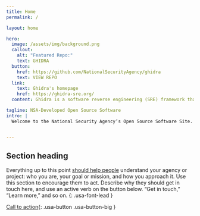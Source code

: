 ```yaml
---
title: Home
permalink: /

layout: home

hero:
  image: /assets/img/background.png
  callout:
    alt: "Featured Repo:"
    text: GHIDRA
  button:
    href: https://github.com/NationalSecurityAgency/ghidra
    text: VIEW REPO
  link:
    text: Ghidra's homepage
    href: https://ghidra-sre.org/
  content: Ghidra is a software reverse engineering (SRE) framework that helps analyze malicious code and malware like viruses.

tagline: NSA-Developed Open Source Software
intro: |
  Welcome to the National Security Agency’s Open Source Software Site. The software listed below was developed within the National Security Agency and is available to the public for use. We encourage you to check it out!


---
```


## Section heading

Everything up to this point [should help people](javascript:void(0);) understand your agency or project: who you are, your goal or mission, and how you approach it. Use this section to encourage them to act. Describe why they should get in touch here, and use an active verb on the button below. “Get in touch,” “Learn more,” and so on.
{: .usa-font-lead }

[Call to action](#){: .usa-button .usa-button-big }
